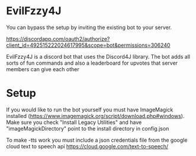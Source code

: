 # EvilFzzy4J

You can bypass the setup by inviting the existing bot to your server.

https://discordapp.com/oauth2/authorize?client_id=492515222024617995&scope=bot&permissions=306240

EvilFzzy4J is a discord bot that uses the Discord4J library. The bot adds all sorts of fun commands and also a leaderboard for upvotes that server members can give each other

# Setup

If you would like to run the bot yourself you must have ImageMagick installed (https://www.imagemagick.org/script/download.php#windows). Make sure you check "Install Legacy Utilities" and have "imageMagickDirectory" point to the install directory in config.json

To make -tts work you must include a json credentials file from the google cloud text to speech api https://cloud.google.com/text-to-speech/